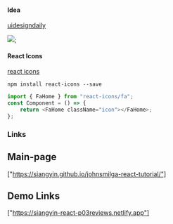 #### Idea

[uidesigndaily](https://uidesigndaily.com/posts/sketch-accordion-website-day-1175)

![](./idea.png);

#### React Icons

[react icons](https://react-icons.github.io/react-icons/)

```
npm install react-icons --save
```

```javascript
import { FaHome } from "react-icons/fa";
const Component = () => {
	return <FaHome className="icon"></FaHome>;
};
```

### Links
## Main-page
["https://siangyin.github.io/johnsmilga-react-tutorial/"]


## Demo Links
["https://siangyin-react-p03reviews.netlify.app"]
